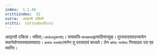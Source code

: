 ```yaml
---
index:  1.1.46
vrittiindex:  32
sutra:  आद्यन्तौ टकितौ
vritti:  tattvabodhini 
---
```


आद्यन्तौ टकिता। भविता,-`आर्धधातुकस्येट्`। पाययाति-`शाच्छासाह्वे`त्यादिनात्युक्। पुरस्तादपवादन्यायेन स्थानेयोगत्वस्यायमपवादः। `प्रत्ययः` `परश्चेट`त्यनेन तु परत्वादयं बाध्यते। तेन `चरेष्टः` `गापोष्टा` गित्यादयः परा एव भवन्ति।

